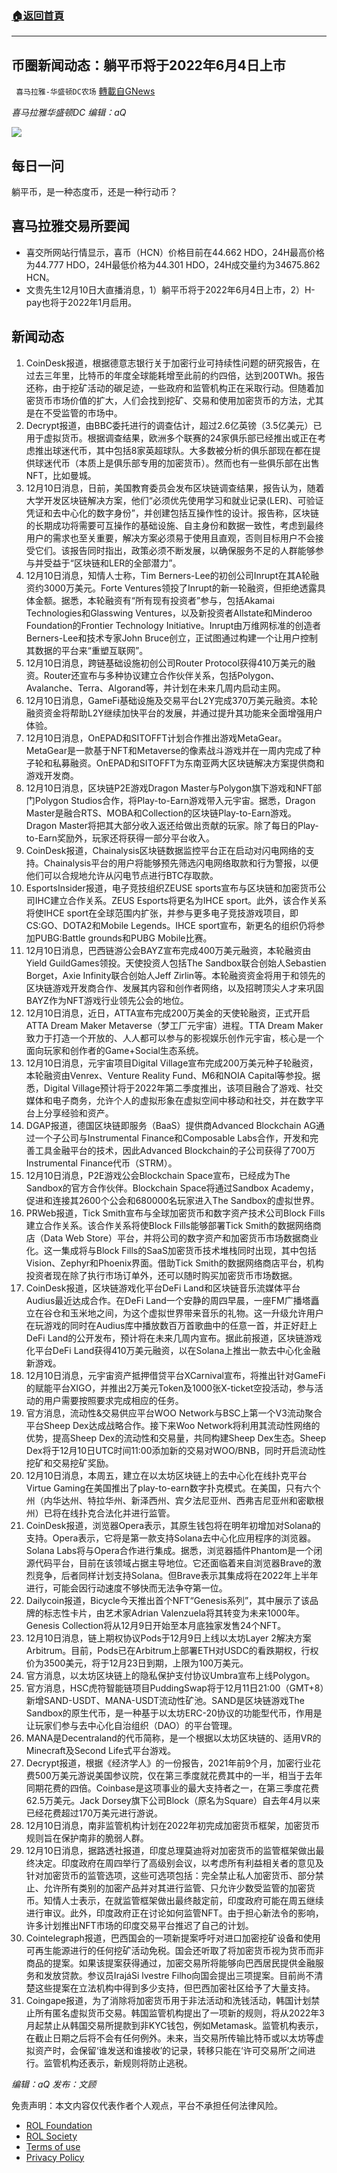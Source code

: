 ###  [:house:返回首頁](https://github.com/ourhimalayas/txt)
---


## 币圈新闻动态：躺平币将于2022年6月4日上市
` 喜马拉雅-华盛顿DC农场` [轉載自GNews](https://gnews.org/zh-hans/1742370/)

*喜马拉雅华盛顿DC 编辑：aQ*

![](http://himalayawashingtondc.org/wp-content/uploads/2021/07/ScreenShot-2021-07-31-at-16.20.22@2x.png)



## 每日一问





躺平币，是一种态度币，还是一种行动币？





## 喜马拉雅交易所要闻





- 喜交所网站行情显示，喜币（HCN）价格目前在44.662 HDO，24H最高价格为44.777 HDO，24H最低价格为44.301 HDO，24H成交量约为34675.862 HCN。
- 文贵先生12月10日大直播消息，1）躺平币将于2022年6月4日上市，2）H-pay也将于2022年1月启用。






## 新闻动态





1. CoinDesk报道，根据德意志银行关于加密行业可持续性问题的研究报告，在过去三年里，比特币的年度全球能耗增至此前的约四倍，达到200TWh。报告还称，由于挖矿活动的碳足迹，一些政府和监管机构正在采取行动。但随着加密货币市场价值的扩大，人们会找到挖矿、交易和使用加密货币的方法，尤其是在不受监管的市场中。
2. Decrypt报道，由BBC委托进行的调查估计，超过2.6亿英镑（3.5亿美元）已用于虚拟货币。根据调查结果，欧洲多个联赛的24家俱乐部已经推出或正在考虑推出球迷代币，其中包括8家英超球队。大多数被分析的俱乐部现在都在提供球迷代币（本质上是俱乐部专用的加密货币）。然而也有一些俱乐部在出售NFT，比如曼城。
3. 12月10日消息，日前，美国教育委员会发布区块链调查结果，报告认为，随着大学开发区块链解决方案，他们“必须优先使用学习和就业记录(LER)、可验证凭证和去中心化的数字身份”，并创建包括互操作性的设计。报告称，区块链的长期成功将需要可互操作的基础设施、自主身份和数据一致性，考虑到最终用户的需求也至关重要，解决方案必须易于使用且直观，否则目标用户不会接受它们。该报告同时指出，政策必须不断发展，以确保服务不足的人群能够参与并受益于“区块链和LER的全部潜力”。
4. 12月10日消息，知情人士称，Tim Berners-Lee的初创公司Inrupt在其A轮融资约3000万美元。Forte Ventures领投了Inrupt的新一轮融资，但拒绝透露具体金额。据悉，本轮融资有“所有现有投资者”参与，包括Akamai Technologies和Glasswing Ventures，以及新投资者Allstate和Minderoo Foundation的Frontier Technology Initiative。Inrupt由万维网标准的创造者Berners-Lee和技术专家John Bruce创立，正试图通过构建一个让用户控制其数据的平台来“重塑互联网”。
5. 12月10日消息，跨链基础设施初创公司Router Protocol获得410万美元的融资。Router还宣布与多种协议建立合作伙伴关系，包括Polygon、Avalanche、Terra、Algorand等，并计划在未来几周内启动主网。
6. 12月10日消息，GameFi基础设施及交易平台L2Y完成370万美元融资。本轮融资资金将帮助L2Y继续加快平台的发展，并通过提升其功能来全面增强用户体验。
7. 12月10日消息，OnEPAD和SITOFFT计划合作推出游戏MetaGear。MetaGear是一款基于NFT和Metaverse的像素战斗游戏并在一周内完成了种子轮和私募融资。OnEPAD和SITOFFT为东南亚两大区块链解决方案提供商和游戏开发商。
8. 12月10日消息，区块链P2E游戏Dragon Master与Polygon旗下游戏和NFT部门Polygon Studios合作，将Play-to-Earn游戏带入元宇宙。据悉，Dragon Master是融合RTS、MOBA和Collection的区块链Play-to-Earn游戏。Dragon Master将把其大部分收入返还给做出贡献的玩家。除了每日的Play-to-Earn奖励外，玩家还将获得一部分平台收入。
9. CoinDesk报道，Chainalysis区块链数据监控平台正在启动对闪电网络的支持。Chainalysis平台的用户将能够预先筛选闪电网络取款和行为警报，以便他们可以合规地允许从闪电节点进行BTC存取款。
10. EsportsInsider报道，电子竞技组织ZEUSE sports宣布与区块链和加密货币公司IHC建立合作关系。ZEUS Esports将更名为IHCE sport。此外，该合作关系将使IHCE sport在全球范围内扩张，并参与更多电子竞技游戏项目，即CS:GO、DOTA2和Mobile Legends。IHCE sport宣布，新更名的组织仍将参加PUBG:Battle grounds和PUBG Mobile比赛。
11. 12月10日消息，巴西链游公会BAYZ宣布完成400万美元融资，本轮融资由Yield GuildGames领投。天使投资人包括The Sandbox联合创始人Sebastien Borget，Axie Infinity联合创始人Jeff Zirlin等。本轮融资资金将用于和领先的区块链游戏开发商合作、发展其内容和创作者网络，以及招聘顶尖人才来巩固BAYZ作为NFT游戏行业领先公会的地位。
12. 12月10日消息，近日，ATTA宣布完成200万美金的天使轮融资，正式开启ATTA Dream Maker Metaverse（梦工厂元宇宙）进程。TTA Dream Maker致力于打造一个开放的、人人都可以参与的影视娱乐创作元宇宙，核心是一个面向玩家和创作者的Game+Social生态系统。
13. 12月10日消息，元宇宙项目Digital Village宣布完成200万美元种子轮融资，本轮融资由Venrex、Venture Reality Fund、M6和NOIA Capital等参投。据悉，Digital Village预计将于2022年第二季度推出，该项目融合了游戏、社交媒体和电子商务，允许个人的虚拟形象在虚拟空间中移动和社交，并在数字平台上分享经验和资产。
14. DGAP报道，德国区块链即服务（BaaS）提供商Advanced Blockchain AG通过一个子公司与Instrumental Finance和Composable Labs合作，开发和完善工具金融平台的技术，因此Advanced Blockchain的子公司获得了700万Instrumental Finance代币（STRM）。
15. 12月10日消息，P2E游戏公会Blockchain Space宣布，已经成为The Sandbox的官方合作伙伴。Blockchain Space将通过Sandbox Academy，促进和连接其2600个公会和680000名玩家进入The Sandbox的虚拟世界。
16. PRWeb报道，Tick Smith宣布与全球加密货币和数字资产技术公司Block Fills建立合作关系。该合作关系将使Block Fills能够部署Tick Smith的数据网络商店（Data Web Store）平台，并将公司的数字资产和加密货币市场数据商业化。这一集成将与Block Fills的SaaS加密货币技术堆栈同时出现，其中包括Vision、Zephyr和Phoenix界面。借助Tick Smith的数据网络商店平台，机构投资者现在除了执行市场订单外，还可以随时购买加密货币市场数据。
17. CoinDesk报道，区块链游戏化平台DeFi Land和区块链音乐流媒体平台Audius最近达成合作。在DeFi Land一个安静的周四早晨，一座FM广播塔矗立在谷仓和玉米地之间，为这个虚拟世界带来音乐的礼物。这一升级允许用户在玩游戏的同时在Audius库中播放数百万首歌曲中的任意一首，并正好赶上DeFi Land的公开发布，预计将在未来几周内宣布。据此前报道，区块链游戏化平台DeFi Land获得410万美元融资，以在Solana上推出一款去中心化金融新游戏。
18. 12月10日消息，元宇宙资产抵押借贷平台XCarnival宣布，将推出针对GameFi的赋能平台XIGO，并推出2万美元Token及1000张X-ticket空投活动，参与活动的用户需要按照要求完成相应的任务。
19. 官方消息，流动性&交易供应平台WOO Network与BSC上第一个V3流动聚合平台Sheep Dex达成战略合作。接下来Woo Network将利用其流动性网络的优势，提高Sheep Dex的流动性和交易量，共同构建Sheep Dex生态。Sheep Dex将于12月10日UTC时间11:00添加新的交易对WOO/BNB，同时开启流动性挖矿和交易挖矿奖励。
20. 12月10日消息，本周五，建立在以太坊区块链上的去中心化在线扑克平台Virtue Gaming在美国推出了play-to-earn数字扑克模式。在美国，只有六个州（内华达州、特拉华州、新泽西州、宾夕法尼亚州、西弗吉尼亚州和密歇根州）已将在线扑克合法化并进行监管。
21. CoinDesk报道，浏览器Opera表示，其原生钱包将在明年初增加对Solana的支持。Opera表示，它将是第一款支持Solana去中心化应用程序的浏览器。Solana Labs将与Opera合作进行集成。据悉，浏览器插件Phantom是一个闭源代码平台，目前在该领域占据主导地位。它还面临着来自浏览器Brave的激烈竞争，后者同样计划支持Solana。但Brave表示其集成将在2022年上半年进行，可能会因行动速度不够快而无法争夺第一位。
22. Dailycoin报道，Bicycle今天推出首个NFT“Genesis系列”，其中展示了该品牌的标志性卡片，由艺术家Adrian Valenzuela将其转变为未来1000年。Genesis Collection将从12月9日开始至本月底独家发售24个NFT。
23. 12月10日消息，链上期权协议Pods于12月9日上线以太坊Layer 2解决方案Arbitrum。目前，Pods已在Arbitrum上部署ETH对USDC的看跌期权，行权价为3500美元，将于12月23日到期，上限为100万美元。
24. 官方消息，以太坊区块链上的隐私保护支付协议Umbra宣布上线Polygon。
25. 官方消息，HSC虎符智能链项目PuddingSwap将于12月11日21:00（GMT+8）新增SAND-USDT、MANA-USDT流动性矿池。SAND是区块链游戏The Sandbox的原生代币，是一种基于以太坊ERC-20协议的功能型代币，作用是让玩家们参与去中心化自治组织（DAO）的平台管理。
26. MANA是Decentraland的代币简称，是一个根据以太坊区块链的、适用VR的Minecraft及Second Life式平台游戏。
27. Decrypt报道，根据《经济学人》的一份报告，2021年前9个月，加密行业花费500万美元游说美国参议院，仅在第三季度就花费其中的一半，相当于去年同期花费的四倍。Coinbase是这项事业的最大支持者之一，在第三季度花费62.5万美元。Jack Dorsey旗下公司Block（原名为Square）自去年4月以来已经花费超过170万美元进行游说。
28. 12月10日消息，南非监管机构计划在2022年初完成加密货币框架，加密货币规则旨在保护南非的脆弱人群。
29. 12月10日消息，据路透社报道，印度总理莫迪将对加密货币的监管框架做出最终决定。印度政府在周四举行了高级别会议，以考虑所有利益相关者的意见及针对加密货币的监管选项，这些可选项包括：完全禁止私人加密货币、部分禁止、允许所有类别的加密产品并对其进行监管、只允许少数受监管的加密货币。知情人士表示，在就监管框架做出最终敲定前，印度政府可能在周五继续进行审议。此外，印度政府正在讨论如何监管NFT。由于担心新法令的影响，许多计划推出NFT市场的印度交易平台推迟了自己的计划。
30. Cointelegraph报道，巴西国会的一项新提案呼吁对进口加密挖矿设备和使用可再生能源进行的任何挖矿活动免税。国会还听取了将加密货币视为货币而非商品的提案。如果该提案获得通过，加密交易所将能够向巴西居民提供金融服务和发放贷款。参议员IrajáSi lvestre Filho向国会提出三项提案。目前尚不清楚这些提案在立法机构中得到多少支持，但巴西加密社区给予了大量支持。
31. Coingape报道，为了消除将加密货币用于非法活动和洗钱活动，韩国计划禁止所有匿名虚拟货币交易。韩国监管机构提出了一项新的规则，将从2022年3月起禁止从韩国交易所提款到非KYC钱包，例如Metamask。监管机构表示，在截止日期之后将不会有任何例外。未来，当交易所传输比特币或以太坊等虚拟资产时，会保留‘谁发送和谁接收’的记录，转移只能在‘许可交易所’之间进行。监管机构还表示，新规则将防止逃税。





*编辑：aQ
发布：文顾*


 
 

免责声明：本文内容仅代表作者个人观点，平台不承担任何法律风险。

- [ROL Foundation](https://rolfoundation.org/)
- [ROL Society](https://rolsociety.org/)
- [Terms of use](https://gnews.org/terms-of-use-3/)
- [Privacy Policy](https://gnews.org/privacy-policy/)
